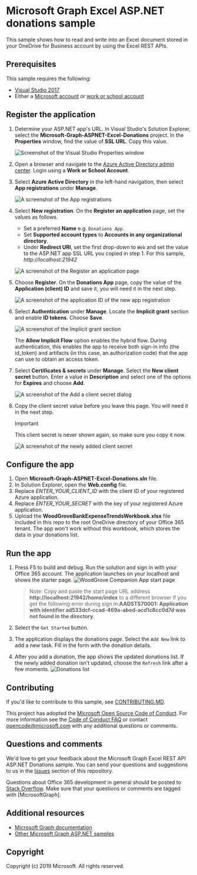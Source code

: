 # Microsoft Graph Excel ASP.NET donations sample

This sample shows how to read and write into an Excel document stored in your OneDrive for Business account by using the Excel REST APIs.

## Prerequisites

This sample requires the following:  

  * [Visual Studio 2017](https://www.visualstudio.com/en-us/downloads) 
  * Either a [Microsoft account](https://www.outlook.com) or [work or school account](https://dev.office.com/devprogram)

## Register the application

1. Determine your ASP.NET app's URL. In Visual Studio's Solution Explorer, select the **Microsoft-Graph-ASPNET-Excel-Donations** project. In the **Properties** window, find the value of **SSL URL**. Copy this value.

    ![Screenshot of the Visual Studio Properties window](readme-images/vs-project-url.PNG)

1. Open a browser and navigate to the [Azure Active Directory admin center](https://aad.portal.azure.com). Login using a **Work or School Account**.

1. Select **Azure Active Directory** in the left-hand navigation, then select **App registrations** under **Manage**.

    ![A screenshot of the App registrations ](readme-images/registrations.png)

1. Select **New registration**. On the **Register an application** page, set the values as follows.

    - Set a preferred **Name** e.g. `Donations App`.
    - Set **Supported account types** to **Accounts in any organizational directory**.
    - Under **Redirect URI**, set the first drop-down to `Web` and set the value to the ASP.NET app SSL URL you copied in step 1. For this sample, *http://localhost:21942*

    ![A screenshot of the Register an application page](readme-images/aad-register-an-app.png)

1. Choose **Register**. On the **Donations App** page, copy the value of the **Application (client) ID** and save it, you will need it in the next step.

    ![A screenshot of the application ID of the new app registration](readme-images/aad-application-id.PNG)

1. Select **Authentication** under **Manage**. Locate the **Implicit grant** section and enable **ID tokens**. Choose **Save**.

    ![A screenshot of the Implicit grant section](readme-images/aad-implicit-grant.png)

    The **Allow Implicit Flow** option enables the hybrid flow. During authentication, this enables the app to receive both sign-in info (the id_token) and artifacts (in this case, an authorization code) that the app can use to obtain an access token.

1. Select **Certificates & secrets** under **Manage**. Select the **New client secret** button. Enter a value in **Description** and select one of the options for **Expires** and choose **Add**.
    
    ![A screenshot of the Add a client secret dialog](readme-images/aad-new-client-secret.png)

1. Copy the client secret value before you leave this page. You will need it in the next step.

    > [!IMPORTANT]
    > This client secret is never shown again, so make sure you copy it now.

    ![A screenshot of the newly added client secret](readme-images/aad-copy-client-secret.png)

## Configure the app
1. Open **Microsoft-Graph-ASPNET-Excel-Donations.sln** file. 
2. In Solution Explorer, open the **Web.config** file. 
3. Replace *ENTER_YOUR_CLIENT_ID* with the client ID of your registered Azure application.
4. Replace *ENTER_YOUR_SECRET* with the key of your registered Azure application.
5. Upload the **WoodGroveBankExpenseTrendsWorkbook.xlsx** file included in this repo to the root OneDrive directory of your Office 365 tenant. The app won't work without this workbook, which stores the data in your donations list.

## Run the app

1. Press F5 to build and debug. Run the solution and sign in with your Office 365 account. The application launches on your localhost and shows the starter page. 
![WoodGrove Companion App start page](images/ExcelApp.jpg)

     > Note: Copy and paste the start page URL address **http://localhost:21942/home/index** to a different browser if you get the following error during sign in:**AADSTS70001: Application with identifier ad533dcf-ccad-469a-abed-acd1c8cc0d7d was not found in the directory**.
2. Select the `Get Started` button.
3. The application displays the donations page. Select the `Add New` link to add a new task. Fill in the form with the donation details.
4. After you add a donation, the app shows the updated donations list. If the newly added donation isn't updated, choose the `Refresh` link after a few moments.
![Donations list](images/Donations.jpg)

<a name="contributing"></a>
## Contributing ##

If you'd like to contribute to this sample, see [CONTRIBUTING.MD](/CONTRIBUTING.md).

This project has adopted the [Microsoft Open Source Code of Conduct](https://opensource.microsoft.com/codeofconduct/). For more information see the [Code of Conduct FAQ](https://opensource.microsoft.com/codeofconduct/faq/) or contact [opencode@microsoft.com](mailto:opencode@microsoft.com) with any additional questions or comments.

## Questions and comments

We'd love to get your feedback about the Microsoft Graph Excel REST API ASP.NET Donations sample. You can send your questions and suggestions to us in the [Issues](https://github.com/microsoftgraph/aspnet-donations-rest-sample/issues) section of this repository.

Questions about Office 365 development in general should be posted to [Stack Overflow](https://stackoverflow.com/questions/tagged/MicrosoftGraph). Make sure that your questions or comments are tagged with [MicrosoftGraph].
  
## Additional resources

* [Microsoft Graph documentation](https://graph.microsoft.io)
* [Other Microsoft Graph ASP.NET samples](https://github.com/MicrosoftGraph?utf8=%E2%9C%93&q=aspnet)


## Copyright
Copyright (c) 2019 Microsoft. All rights reserved.
